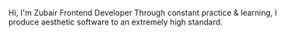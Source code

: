 
Hi, I'm Zubair
Frontend Developer
Through constant practice & learning, I produce aesthetic software to an extremely high standard.